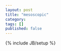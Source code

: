 ```yaml
---
layout: post
title: "mesoscopic"
category: 
tags: []
published: false
---
```

{% include JB/setup %}
